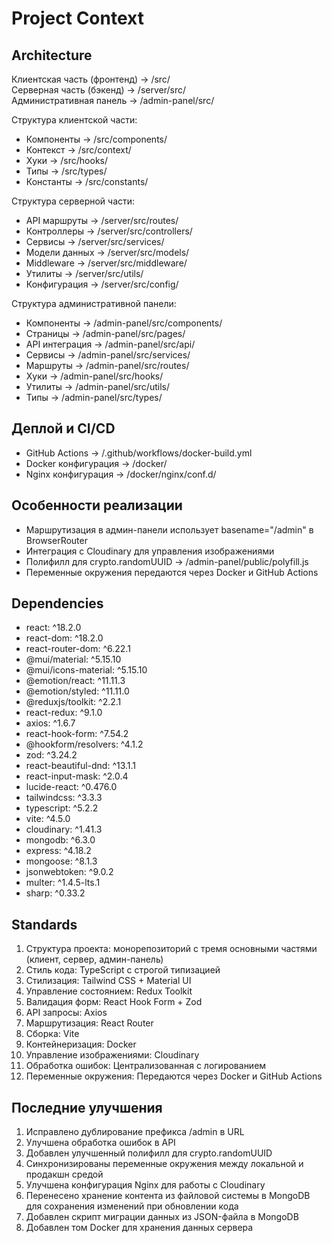 # Project Context
<!-- @cursor:freeze -->
## Architecture
Клиентская часть (фронтенд) → /src/  
Серверная часть (бэкенд) → /server/src/  
Административная панель → /admin-panel/src/  

Структура клиентской части:
- Компоненты → /src/components/
- Контекст → /src/context/
- Хуки → /src/hooks/
- Типы → /src/types/
- Константы → /src/constants/

Структура серверной части:
- API маршруты → /server/src/routes/
- Контроллеры → /server/src/controllers/
- Сервисы → /server/src/services/
- Модели данных → /server/src/models/
- Middleware → /server/src/middleware/
- Утилиты → /server/src/utils/
- Конфигурация → /server/src/config/

Структура административной панели:
- Компоненты → /admin-panel/src/components/
- Страницы → /admin-panel/src/pages/
- API интеграция → /admin-panel/src/api/
- Сервисы → /admin-panel/src/services/
- Маршруты → /admin-panel/src/routes/
- Хуки → /admin-panel/src/hooks/
- Утилиты → /admin-panel/src/utils/
- Типы → /admin-panel/src/types/

## Деплой и CI/CD
- GitHub Actions → /.github/workflows/docker-build.yml
- Docker конфигурация → /docker/
- Nginx конфигурация → /docker/nginx/conf.d/

## Особенности реализации
- Маршрутизация в админ-панели использует basename="/admin" в BrowserRouter
- Интеграция с Cloudinary для управления изображениями
- Полифилл для crypto.randomUUID → /admin-panel/public/polyfill.js
- Переменные окружения передаются через Docker и GitHub Actions

<!-- @cursor:dependencies -->
## Dependencies
- react: ^18.2.0
- react-dom: ^18.2.0
- react-router-dom: ^6.22.1
- @mui/material: ^5.15.10
- @mui/icons-material: ^5.15.10
- @emotion/react: ^11.11.3
- @emotion/styled: ^11.11.0
- @reduxjs/toolkit: ^2.2.1
- react-redux: ^9.1.0
- axios: ^1.6.7
- react-hook-form: ^7.54.2
- @hookform/resolvers: ^4.1.2
- zod: ^3.24.2
- react-beautiful-dnd: ^13.1.1
- react-input-mask: ^2.0.4
- lucide-react: ^0.476.0
- tailwindcss: ^3.3.3
- typescript: ^5.2.2
- vite: ^4.5.0
- cloudinary: ^1.41.3
- mongodb: ^6.3.0
- express: ^4.18.2
- mongoose: ^8.1.3
- jsonwebtoken: ^9.0.2
- multer: ^1.4.5-lts.1
- sharp: ^0.33.2

<!-- @cursor:conventions -->
## Standards
1. Структура проекта: монорепозиторий с тремя основными частями (клиент, сервер, админ-панель)
2. Стиль кода: TypeScript с строгой типизацией
3. Стилизация: Tailwind CSS + Material UI
4. Управление состоянием: Redux Toolkit
5. Валидация форм: React Hook Form + Zod
6. API запросы: Axios
7. Маршрутизация: React Router
8. Сборка: Vite
9. Контейнеризация: Docker
10. Управление изображениями: Cloudinary
11. Обработка ошибок: Централизованная с логированием
12. Переменные окружения: Передаются через Docker и GitHub Actions

## Последние улучшения
1. Исправлено дублирование префикса /admin в URL
2. Улучшена обработка ошибок в API
3. Добавлен улучшенный полифилл для crypto.randomUUID
4. Синхронизированы переменные окружения между локальной и продакшн средой
5. Улучшена конфигурация Nginx для работы с Cloudinary
6. Перенесено хранение контента из файловой системы в MongoDB для сохранения изменений при обновлении кода
7. Добавлен скрипт миграции данных из JSON-файла в MongoDB
8. Добавлен том Docker для хранения данных сервера 